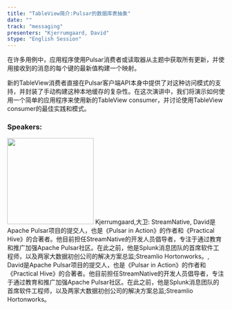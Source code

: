 ```yaml
---
title: "TableView简介:Pulsar的数据库表抽象"
date: "" 
track: "messaging"
presenters: "Kjerrumgaard, David"
stype: "English Session"
---
```

在许多用例中，应用程序使用Pulsar消费者或读取器从主题中获取所有更新，并使用接收到的消息的每个键的最新值构建一个映射。

新的TableView消费者直接在Pulsar客户端API本身中提供了对这种访问模式的支持，并封装了手动构建这种本地缓存的复杂性。在这次演讲中，我们将演示如何使用一个简单的应用程序来使用新的TableView consumer，并讨论使用TableView consumer的最佳实践和模式。
 ### Speakers: 
 <img src="images/speaker/1021.png" width="200" />
 Kjerrumgaard,大卫: StreamNative, David是Apache Pulsar项目的提交人，也是《Pulsar in Action》的作者和《Practical Hive》的合著者。他目前担任StreamNative的开发人员倡导者，专注于通过教育和推广加强Apache Pulsar社区。在此之前，他是Splunk消息团队的首席软件工程师，以及两家大数据初创公司的解决方案总监;Streamlio Hortonworks。, David是Apache Pulsar项目的提交人，也是《Pulsar in Action》的作者和《Practical Hive》的合著者。他目前担任StreamNative的开发人员倡导者，专注于通过教育和推广加强Apache Pulsar社区。在此之前，他是Splunk消息团队的首席软件工程师，以及两家大数据初创公司的解决方案总监;Streamlio Hortonworks。
 